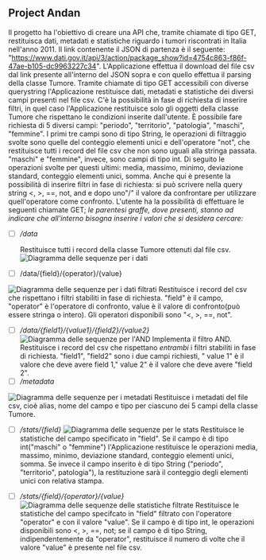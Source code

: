 
		
## Project Andan
Il progetto ha l'obiettivo di creare una API che, tramite chiamate di tipo GET, restituisca dati, metadati e statistiche riguardo i tumori riscontrati in Italia nell'anno 2011. Il link contenente il JSON di partenza è il seguente: "https://www.dati.gov.it/api/3/action/package_show?id=4754c863-f86f-47ae-b105-dc9963227c34".
L'Applicazione effettua il download del file csv dal link presente all'interno del JSON sopra e con quello effettua il parsing della classe Tumore.
Tramite chiamate di tipo GET accessibili con diverse querystring l'Applicazione restituisce dati, metadati e statistiche dei diversi campi presenti nel file csv. C'è la possibilità in fase di richiesta di inserire filtri, in quel caso l'Applicazione restituisce solo gli oggetti della classe Tumore che rispettano le condizioni inserite dall'utente.
È possibile fare richiesta di 5 diversi campi: "periodo", "territorio", "patologia", "maschi", "femmine". I primi tre campi sono di tipo String, le operazioni di filtraggio svolte sono quelle del conteggio elementi unici e dell'operatore "not", che restituisce tutti i record del file csv che non sono uguali alla stringa passata.
"maschi" e "femmine", invece, sono campi di tipo int. Di seguito le operazioni svolte per questi ultimi: media, massimo, minimo, deviazione standard, conteggio elementi unici, somma.
Anche qui è presente la possibilità di inserire filtri in fase di richiesta: si può scrivere nella query string <, >, ==, not, and e dopo uno"/" il valore da confrontare per utilizzare quell'operatore come confronto.
L'utente ha la possibilità di effettuare le seguenti chiamate GET; *le parentesi graffe, dove presenti, stanno ad indicare che all'interno bisogna inserire i valori che si desidera cercare:*

 - [ ] */data*

	Restituisce tutti i record della classe Tumore ottenuti dal file csv.
	![Diagramma delle sequenze per i dati](https://lh3.googleusercontent.com/YBWslfkIucUl1FZRx7acz94OLai9NMGuVpxLr9MJUVDp-DRa6zbDpl_0nezw23E3suz0D73WaLE)

 - [ ] /data/{field}/{operator}/{value}
 
![Diagramma delle sequenze per i dati filtrati](https://lh3.googleusercontent.com/L5XeQQfGH43Egl111wak-B2C3wMcuvVQ006JiSBY1yiIW_mUTGSfDY5bjS6HFWWR1kXEs6f7WaY)
	Restituisce i record del csv che rispettano i filtri stabiliti in fase di richiesta. "field" è il campo, "operator" è l'operatore di confronto, value è il valore di confronto(può essere stringa o intero). Gli operatori disponibili sono "<, >, ==, not".

 - [ ] */data/{field1}/{value1}/{field2}/{value2}*
 ![Diagramma delle sequenze per l'AND](https://lh3.googleusercontent.com/Vhtw28bk93wCa45HQAyu1FNJGnsUOdbmrxmOv_D7poy9dU1YXy3aKfFuagDvC3LoaErO0IskK8o)
	Implementa il filtro AND. Restituisce i record del csv che rispettano *entrambi* i filtri stabiliti in fase di richiesta. "field1", "field2" sono i due campi richiesti, " value 1" è il valore che deve avere field 1," value 2" è il valore che deve avere "field 2".
 - [ ] */metadata*
 
![Diagramma delle sequenze per i metadati](https://lh3.googleusercontent.com/qaH90WDvi_wSC-SDNIkfGAWvj4asWLuUAJRgOTDATJbhF8fcbQ-W3Q7LtmMpqNtHFAg3easkZ4Q)
	Restituisce i metadati del file csv, cioè alias, nome del campo e tipo per ciascuno dei 5 campi della classe Tumore.

 - [ ] */stats/{field}*
 ![Diagramma delle sequenze per le stats](https://lh3.googleusercontent.com/iTH1ffpuuzOpkLerDhYFHEuIsEMkf-QzcdjNb_LWqovsKAuGOHSTMvAgbk-lngUg9BurQYQa_L4)
	Restituisce le statistiche del campo specificato in "field". Se il campo è di tipo int("maschi" o "femmine") l'Applicazione restituisce le operazioni media, massimo, minimo, deviazione standard, conteggio elementi unici, somma. Se invece il campo inserito è di tipo String ("periodo", "territorio", patologia"), la restituzione sarà il conteggio degli elementi unici con relativa stampa.
	

 - [ ] */stats/{field}/{operator}/{value}*
 ![Diagramma delle sequenze delle statistiche filtrate](https://lh3.googleusercontent.com/skJWlP7Mj7VTUNPElX3uNHgsFL4EVnPSpW5vHA-M8ah375rdkqLOWrvyp9HKAoGYH3-lGpZ13j4)
	 Restituisce le statistiche del campo specifcato in "field" filtrato con l'operatore "operator" e con il valore "value". Se il campo è di tipo int, le operazioni disponibili sono <, >, ==, not; se il campo è di tipo String, indipendentemente da "operator", restituisce il numero di volte che il valore "value" è presente nel file csv.

<!--stackedit_data:
eyJoaXN0b3J5IjpbNDE2OTQ1MzI4LC0yMDM4OTExMTYxLDIwOT
EyMjMzODIsLTk2Njk4MTUyNSwxMTc1NDI4MzQyLC0xMjAwNDU1
ODQwLC0xODcwMzc3MTM4LC0xMTMyNzI4MzI5LC0xMDY1OTQ2Nj
gzLDExMTgxNTk3MzUsMzYwMTE2ODc0LC00MTUwNDY1NDhdfQ==

-->
